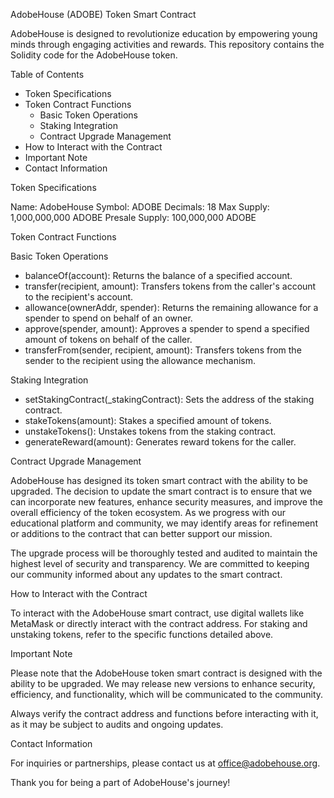 AdobeHouse (ADOBE) Token Smart Contract

AdobeHouse is designed to revolutionize education by empowering young minds through engaging activities and rewards. This repository contains the Solidity code for the AdobeHouse token.

Table of Contents
- Token Specifications
- Token Contract Functions
    - Basic Token Operations
    - Staking Integration
    - Contract Upgrade Management
- How to Interact with the Contract
- Important Note
- Contact Information

Token Specifications

Name: AdobeHouse
Symbol: ADOBE
Decimals: 18
Max Supply: 1,000,000,000 ADOBE
Presale Supply: 100,000,000 ADOBE

Token Contract Functions

Basic Token Operations

- balanceOf(account): Returns the balance of a specified account.
- transfer(recipient, amount): Transfers tokens from the caller's account to the recipient's account.
- allowance(ownerAddr, spender): Returns the remaining allowance for a spender to spend on behalf of an owner.
- approve(spender, amount): Approves a spender to spend a specified amount of tokens on behalf of the caller.
- transferFrom(sender, recipient, amount): Transfers tokens from the sender to the recipient using the allowance mechanism.

Staking Integration

- setStakingContract(_stakingContract): Sets the address of the staking contract.
- stakeTokens(amount): Stakes a specified amount of tokens.
- unstakeTokens(): Unstakes tokens from the staking contract.
- generateReward(amount): Generates reward tokens for the caller.

Contract Upgrade Management

AdobeHouse has designed its token smart contract with the ability to be upgraded. The decision to update the smart contract is to ensure that we can incorporate new features, enhance security measures, and improve the overall efficiency of the token ecosystem. As we progress with our educational platform and community, we may identify areas for refinement or additions to the contract that can better support our mission.

The upgrade process will be thoroughly tested and audited to maintain the highest level of security and transparency. We are committed to keeping our community informed about any updates to the smart contract.

How to Interact with the Contract

To interact with the AdobeHouse smart contract, use digital wallets like MetaMask or directly interact with the contract address. For staking and unstaking tokens, refer to the specific functions detailed above.

Important Note

Please note that the AdobeHouse token smart contract is designed with the ability to be upgraded. We may release new versions to enhance security, efficiency, and functionality, which will be communicated to the community.

Always verify the contract address and functions before interacting with it, as it may be subject to audits and ongoing updates.

Contact Information

For inquiries or partnerships, please contact us at office@adobehouse.org.

Thank you for being a part of AdobeHouse's journey!

